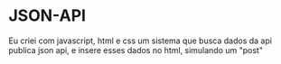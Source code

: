 # JSON-API
Eu criei com javascript, html e css um sistema que busca dados da api publica json api, e insere esses dados no html, simulando um "post"
